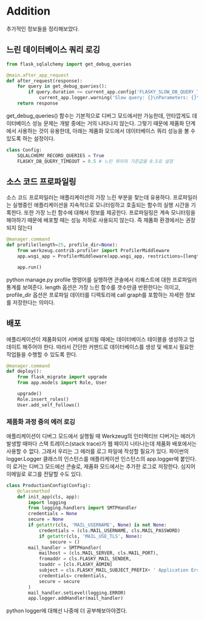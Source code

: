 # Addition

추가적인 정보들을 정리해보았다. 

## 느린 데이터베이스 쿼리 로깅
```python
from flask_sqlalchemy import get_debug_queries

@main.after_app_request
def after_request(response):
    for query in get_debug_queries():
        if query.duration >= current_app.config('FLASKY_SLOW_DB_QUERY_TIME'):
            current_app.logger.warning('Slow query: {}\nParameters: {}\nDuration: {:.6f}\nContext: {}\n'.format(query.statement, query.parameters, query.duration, query.context))
    return response
```
get_debug_queries() 함수는 기본적으로 디버그 모드에서만 가능한데, 안타깝게도 데이터베이스 성능 문제는 개발 중에는 거의 나타나지 않는다. 그렇기 때문에 제품화 단계에서 사용하는 것이 유용한데, 아래는 제품화 모드에서 데이터베이스 쿼리 성능을 볼 수 있도록 하는 설정이다.
```python
class Config:
    SQLALCHEMY_RECORD_QUERIES = True 
    FLASKY_DB_QUERY_TIMEOUT = 0.5 # 느린 쿼리의 기준값을 0.5로 설정
```

## 소스 코드 프로파일링
소스 코드 프로파일러는 애플리케이션의 가장 느린 부분을 찾는데 유용하다. 프로파일러는 실행중인 애플리케이션을 지속적으로 모니터링하고 호출되는 함수의 실행 시간을 기록한다. 또한 가장 느린 함수에 대해서 정보를 제공한다. 프로파일링은 계속 모니터링을 해야하기 때문에 배포할 때는 성능 저하로 사용되지 않는다. 즉 제품화 환경에서는 권장되지 않는다

```python
@manager.command
def profile(length=25, profile_dir=None):
    from werkzeug.contrib.profiler import ProfilerMiddleware
    app.wsgi_app = ProfilerMiddleware(app.wsgi_app, restrictions=[length], profile_dir=profile_dir)

    app.run()
```
python manage.py profile 명령어를 실행하면 콘솔에서 리퀘스트에 대한 프로파일러 통계를 보여준다. length 옵션은 가장 느린 함수를 갯수만큼 반환한다는 의미고, profile_dir 옵션은 프로파일 데이터를 디렉토리에 call graph를 포함하는 자세한 정보를 저장한다는 의미다. 

## 배포
애플리케이션이 제품화되어 서버에 설치될 때에는 데이터베이스 테이블을 생성하고 업데이트 해주어야 한다. 
따라서 간단한 커맨드로 데이터베이스를 생성 및 배포시 필요한 작업들을 수행할 수 있도록 한다.
```python
@manager.command
def deploy():
    from flask_migrate import upgrade
    from app.models import Role, User

    upgrade()
    Role.insert_roles()
    User.add_self_follows()
```
### 제품화 과정 중의 에러 로깅
애플리케이션이 디버그 모드에서 실행될 때 Werkzeug의 인터랙티브 디버거는 에러가 발생할 때마다 스택 트레이스(stack trace)가 웹 페이지 나타나는데 제품화 배포에서는 사용할 수 없다. 그래서 우리는 그 에러를 로그 파일에 작성할 필요가 있다. 파이썬의 logger.Logger 클래스의 인스턴스를 애플리케이션 인스턴스의 app.logger에 붙인다. 이 로거는 디버그 모드에선 콘솔로, 제품화 모드에서는 추가한 로그로 저장한다. 심지어 이메일로 로그를 전달할 수도 있다.

```python
class ProductionConfig(Config):
    @classmethod
    def init_app(cls, app):
        import logging
        from logging.handlers import SMTPHandler
        credentials = None
        secure = None
        if getattr(cls, 'MAIL_USERNAME', None) is not None:
            credentials = (cls.MAIL_USERNAME, cls.MAIL_PASSWORD)
            if getattr(cls, 'MAIL_USE_TLS', None):
                secure = ()
        mail_handler = SMTPHandler(
            mailhost = (cls.MAIL_SERVER, cls.MAIL_PORT),
            fromaddr = cls.FLASKY_MAIL_SENDER,
            toaddr = [cls.FLASKY_ADMIN]
            subject = cls.FLASKY_MAIL_SUBJECT_PREFIX+ ' Application Error',
            credentials= credentials,
            secure = secure
        )
        mail_handler.setLevel(logging.ERROR)
        app.logger.addHandler(mail_handler)
```

python logger에 대해선 나중에 더 공부해보아야겠다.
